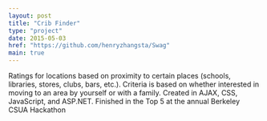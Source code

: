 ```yaml
---
layout: post
title: "Crib Finder"
type: "project"
date: 2015-05-03
href: "https://github.com/henryzhangsta/Swag"
main: true
---
```


Ratings for locations based on proximity to certain places (schools, libraries, stores, clubs, bars, etc.).  Criteria is based on whether interested in moving to an area by yourself or with a family. Created in AJAX, CSS, JavaScript, and ASP.NET. Finished in the Top 5 at the annual Berkeley CSUA Hackathon